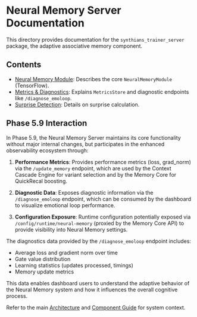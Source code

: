 # Neural Memory Server Documentation

This directory provides documentation for the `synthians_trainer_server` package, the adaptive associative memory component.

## Contents

* [Neural Memory Module](./neural_memory.md): Describes the core `NeuralMemoryModule` (TensorFlow).
* [Metrics & Diagnostics](./metrics_store.md): Explains `MetricsStore` and diagnostic endpoints like `/diagnose_emoloop`.
* [Surprise Detection](./surprise_detector.md): Details on surprise calculation.

## Phase 5.9 Interaction

In Phase 5.9, the Neural Memory Server maintains its core functionality without major internal changes, but participates in the enhanced observability ecosystem through:

1. **Performance Metrics**: Provides performance metrics (loss, grad_norm) via the `/update_memory` endpoint, which are used by the Context Cascade Engine for variant selection and by the Memory Core for QuickRecal boosting.

2. **Diagnostic Data**: Exposes diagnostic information via the `/diagnose_emoloop` endpoint, which can be consumed by the dashboard to visualize emotional loop performance.

3. **Configuration Exposure**: Runtime configuration potentially exposed via `/config/runtime/neural-memory` (proxied by the Memory Core API) to provide visibility into Neural Memory settings.

The diagnostics data provided by the `/diagnose_emoloop` endpoint includes:
- Average loss and gradient norm over time
- Gate value distribution
- Learning statistics (updates processed, timings)
- Memory update metrics

This data enables dashboard users to understand the adaptive behavior of the Neural Memory system and how it influences the overall cognitive process.

Refer to the main [Architecture](../ARCHITECTURE.md) and [Component Guide](../COMPONENT_GUIDE.md) for system context.
